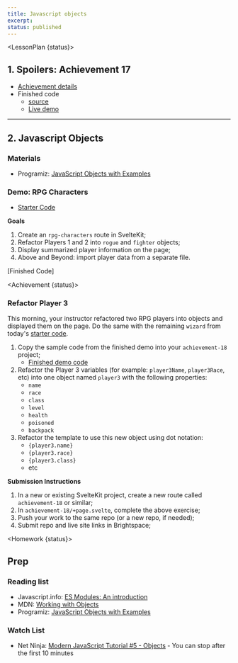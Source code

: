 ```yaml
---
title: Javascript objects
excerpt:
status: published
---
```

<script>
	import Homework from "$lib/components/Homework.svelte";
	import LessonPlan from "$lib/components/LessonPlan.svelte";
	import LabTime from "$lib/components/LabTime.svelte";
	import Achievement from "$lib/components/Achievement.svelte";
</script>


<LessonPlan {status}>

## 1. Spoilers: Achievement 17
- [Achievement details](/courses/cpnt-262/day-17#achievement)
- Finished code
    - [source](https://github.com/sait-wbdv/w23-refactor-example/blob/main/src/routes/dailies/2023-03-20-js-objects/achievement-17/%2Bpage.svelte)
    - [Live demo](https://w23-sveltekit-examples.vercel.app/dailies/2023-03-20-js-objects/achievement-17)

---

## 2. Javascript Objects
### Materials
- Programiz: [JavaScript Objects with Examples](https://www.programiz.com/javascript/object)

### Demo: RPG Characters
- [Starter Code](https://github.com/sait-wbdv/dailies-w23/tree/main/2023-03-20-objects/01-rpg-starter)

**Goals**
1. Create an `rpg-characters` route in SvelteKit;
2. Refactor Players 1 and 2 into `rogue` and `fighter` objects;
3. Display summarized player information on the page;
4. Above and Beyond: import player data from a separate file.

[Finished Code]

</LessonPlan>

<Achievement {status}>

### Refactor Player 3
This morning, your instructor refactored two RPG players into objects and displayed them on the page. Do the same with the remaining `wizard` from today's [starter code](https://github.com/sait-wbdv/dailies-w23/tree/main/2023-03-20-objects/01-rpg-starter).

1. Copy the sample code from the finished demo into your `achievement-18` project;
    - [Finished demo code](https://github.com/sait-wbdv/w23-refactor-example/blob/main/src/routes/dailies/2023-03-20-js-objects/adventurers-objects/%2Bpage.svelte)
2. Refactor the Player 3 variables (for example: `player3Name`, `player3Race`, etc) into one object named `player3` with the following properties:
    - `name`
    - `race`
    - `class`
    - `level`
    - `health`
    - `poisoned`
    - `backpack`
3. Refactor the template to use this new object using dot notation:
    - `{player3.name}`
    - `{player3.race}`
    - `{player3.class}`
    - etc

**Submission Instructions**
1. In a new or existing SvelteKit project, create a new route called `achievement-18` or similar;
2. In `achievement-18/+page.svelte`, complete the above exercise;
3. Push your work to the same repo (or a new repo, if needed);
4. Submit repo and live site links in Brightspace;

</Achievement>

<Homework {status}>

## Prep
### Reading list
- Javascript.info: [ES Modules: An introduction](https://javascript.info/modules-intro)
- MDN: [Working with Objects](https://developer.mozilla.org/en-US/docs/Web/JavaScript/Guide/Working_with_Objects)
- Programiz: [JavaScript Objects with Examples](https://www.programiz.com/javascript/object)

### Watch List
- Net Ninja: [Modern JavaScript Tutorial #5 - Objects](https://www.youtube.com/watch?v=X0ipw1k7ygU)
		- You can stop after the first 10 minutes

</Homework>

